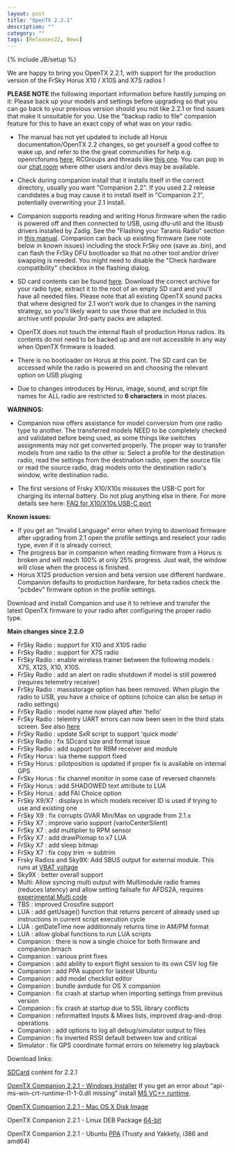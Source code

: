 ```yaml
---
layout: post
title: "OpenTX 2.2.1"
description: ""
category: ""
tags: [Releases22, News]
---
```

{% include JB/setup %}

We are happy to bring you OpenTX 2.2.1, with support for the production version of the FrSky Horus X10 / X10S and X7S radios !

**PLEASE NOTE** the following important information before hastily jumping on it:
Please back up your models and settings before upgrading so that you can go back to your previous version should you not like 2.2.1 or find issues that make it unsuitable for you. Use the "backup radio to file" companion feature for this to have an exact copy of what was on your radio.

- The manual has not yet updated to include all Horus documentation/OpenTX 2.2 changes, so get yourself a good coffee to wake up, and refer to the the great communities for help e.g. openrcforums [here](http://openrcforums.com/forum/viewforum.php?f=45), RCGroups and threads like [this one](https://www.rcgroups.com/forums/showthread.php?2823315-OpenTx-2-2). You can pop in our [chat room](http://opentx.rocket.chat) where other users and/or devs may be available.

- Check during companion install that it installs itself in the correct directory, usually you want "Companion 2.2". If you used 2.2 release candidates a bug may cause it to install itself in "Companion 2.1", potentially overwriting your 2.1 install.

- Companion supports reading and writing Horus firmware when the radio is powered off and then connected to USB, using dfu-util and the libusb drivers installed by Zadig. See the "Flashing your Taranis Radio" section in [this manual](https://opentx.gitbooks.io/manual-for-opentx-2-2/content/companion-introduction.html). Companion can back up existing firmware (see note below in known issues) including the stock FrSky one (save as .bin), and can flash the FrSky DFU bootloader so that no other tool and/or driver swapping is needed. You might need to disable the "Check hardware compatibility" checkbox in the flashing dialog.

- SD card contents can be found [here](http://downloads.open-tx.org/2.2/sdcard/). Download the correct archive for your radio type, extract it to the root of an empty SD card and you'll have all needed files. Please note that all existing OpenTX sound packs that where designed for 2.1 won't work due to changes in the naming strategy, so you'll likely want to use those that are included in this archive until popular 3rd-party packs are adapted.

- OpenTX does not touch the internal flash of production Horus radios. Its contents do not need to be backed up and are not accessible in any way when OpenTX firmware is loaded.

- There is no bootloader on Horus at this point. The SD card can be accessed while the radio is powered on and choosing the relevant option on USB pluging

- Due to changes introduces by Horus, image, sound, and script file names for ALL radio are restricted to **6 characters** in most places.

**WARNINGS:**
- Companion now offers assistance for model conversion from one radio type to another. The transferred models NEED to be completely checked and validated before being used, as some things like switches assignments may not get converted properly. The proper way to transfer models from one radio to the other is: Select a profile for the destination radio, read the settings from the destination radio, open the source file or read the source radio, drag models onto the destination radio's window, write destination radio.

- The first versions of Frsky X10/X10s missuses the USB-C port for charging its internal battery. Do not plug anything else in there. For more details see here: [FAQ for X10/X10s USB-C port](https://opentx.gitbooks.io/manual-for-opentx-2-2/faq.html#usb-c-port-on-the-frsky-x10-and-x10s)

**Known issues:**

- If you get an "Invalid Language" error when trying to download firmware after upgrading from 2.1 open the profile settings and reselect your radio type, even if it is already correct.
- The progress bar in companion when reading firmware from a Horus is broken and will reach 100% at only 25% progress. Just wait, the window will close when the process is finished.
- Horus X12S production version and beta version use different hardware. Companion defaults to production hardware, for beta radios check the "pcbdev" firmware option in the profile settings.

Download and install Companion and use it to retrieve and transfer the latest OpenTX firmware to your radio after configuring the proper radio type.


**Main changes since 2.2.0**
- FrSky Radio : support for X10 and X10S radio
- FrSky Radio : support for X7S radio
- FrSky Radio : enable wireless trainer between the following models : X7S, X12S, X10, X10S.
- FrSky Radio : add an alert on radio shutdown if model is still powered (requires telemetry receiver)
- FrSky Radio : massstorage option has been removed. When plugin the radio to  USB, you have a choice of options (choice can also be setup in radio settings)
- FrSky Radio : model name now played after 'hello'
- FrSky Radio : telemtry UART errors can now been seen in the third stats screen. See also [here](https://opentx.gitbooks.io/manual-for-opentx-2-2/faq.html#two-xjt-modules-telemetry-from-internal-and-external-module-crossfire-and-internal-module)
- FrSky Radio : update SxR script to support 'quick mode'
- FrSky Radio : fix SDcard size and format issue
- FrSky Radio : add support for R9M receiver and module
- FrSky Horus : lua theme support fixed
- FrSky Horus : pilotposition is updated if proper fix is available on internal GPS
- FrSky Horus : fix channel monitor in some case of reversed channels
- FrSky Horus : add SHADOWED text attribute to LUA
- FrSky Horus : add FAI Choice option
- FrSky X9/X7 : displays in which models receiver ID is used if trying to use and existing one
- FrSky X9 : fix corrupts GVAR Min/Max on upgrade from 2.1.x
- FrSky X7 : improve vario support (varioCenterSilent)
- FrSky X7 : add multiplier to RPM sensor
- FrSky X7 : add drawPixmap to x7 LUA
- FrSky X7 : add sleep bitmap
- FrSky X7 : fix copy trim -> subtrim
- Frsky Radios and Sky9X: Add SBUS output for external module. This runs at [VBAT voltage](https://opentx.gitbooks.io/manual-for-opentx-2-2/faq.html#voltage-on-frsky-radios-external-module-output)
- Sky9X : better overall support
- Multi: Allow syncing multi output with Multimodule radio frames (reduces latency) and allow setting failsafe for AFDS2A, requires [experimental Multi code](https://github.com/schwabe/DIY-Multiprotocol-TX-Module)
- TBS : improved Crossfire support
- LUA : add getUsage() function that returns percent of already used up instructions in current script execution cycle
- LUA : getDateTime now additionnaly returns time in AM/PM format
- LUA : allow global functions to run LUA scripts
- Companion : there is now a single choice for both firmware and companion brnach
- Companion : various print fixes
- Companion : add ability to export flight session to its own CSV log file
- Companion : add PPA support for lastest Ubuntu
- Companion : add model checklist editor
- Companion : bundle avrdude for OS X companion
- Companion : fix crash at startup when importing settings from previous version
- Companion : fix crash at startup due to SSL library conflicts
- Companion : reformatted Inputs & Mixes lists, improved drag-and-drop operations
- Companion : add options to log all debug/simulator output to files
- Companion : fix inverted RSSI default between low and critical
- Simulator : fix GPS coordinate format errors on telemetry log playback

Download links:

[SDCard](http://downloads.open-tx.org/2.2/sdcard/) content for 2.2.1

[OpenTX Companion 2.2.1 - Windows Installer](http://downloads.open-tx.org/2.2/nightly/companion/windows/companion-windows-2.2.0N371.exe)
If you get an error about "api-ms-win-crt-runtime-I1-1-0.dll missing" install [MS VC++ runtime](https://support.microsoft.com/en-us/help/2999226/update-for-universal-c-runtime-in-windows).

[OpenTX Companion 2.2.1 - Mac OS X Disk Image](http://downloads.open-tx.org/2.2/nightly/companion/macosx/opentx-companion-2.2.0N371.dmg)

OpenTX Companion 2.2.1 - Linux DEB Package [64-bit](http://downloads.open-tx.org/2.2/nightly/companion/linux/companion22_2.2.0N371_amd64.deb)

OpenTX Companion 2.2.1 - Ubuntu [PPA](https://launchpad.net/~opentx-test/+archive/ubuntu/ppa) (Trusty and Yakkety, i386 and amd64)
